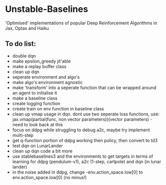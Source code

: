 # Unstable-Baselines
'Optimised' implementations of popular Deep Reinforcement Algorithms in Jax, Optax and Haiku

## To do list:
* double dqn 
* make epsilon_greedy jit'able
* make a replay buffer class
* clean up dqn
* seperate environment and algo's
* make algo's environment agnostic
* make 'transform' into a seperate function that can be wrapped around an agent to initialise it
* make a baseline class
* create logging function
* create train on env function in baseline class
* clean up vmap usage in dqn. dont use two seperate loss functions, use: jax.vmap(partial(func, non vector parameters))(vector parameters) - need to look back at this
* focus on ddpg while struggling to debug a2c, maybe try implement multi-step
* get q-function portion of ddpg working then policy, then convert to td3
* test dqn on LunarLander
* clean up dqn code a bit more
* use stablebaselines3 and the environments to get targets in terms of learning for ddpg (pendulum-v1), a2c (1-step, cartpole) and dqn (in lunar lander)
* in the noise added in ddpg, change -env.action_space.low[0] to env.action_space.low[0] (no minus!)
